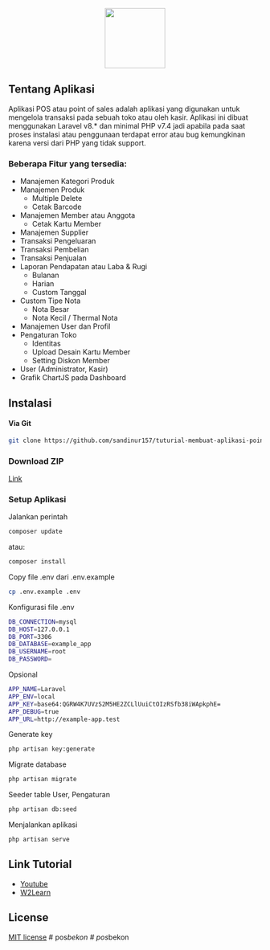 <p align="center">
    <a href="https://github.com/sandinur157" target="_blank"><img src="https://raw.githubusercontent.com/sandinur157/tuturial-membuat-aplikasi-point-of-sales/main/public/img/logo.png" width="120"></a>
</p>

## Tentang Aplikasi

Aplikasi POS atau point of sales adalah aplikasi yang digunakan untuk mengelola transaksi pada sebuah toko atau oleh kasir. Aplikasi ini dibuat menggunakan Laravel v8.\* dan minimal PHP v7.4 jadi apabila pada saat proses instalasi atau penggunaan terdapat error atau bug kemungkinan karena versi dari PHP yang tidak support.

### Beberapa Fitur yang tersedia:

- Manajemen Kategori Produk
- Manajemen Produk
  - Multiple Delete
  - Cetak Barcode
- Manajemen Member atau Anggota
  - Cetak Kartu Member
- Manajemen Supplier
- Transaksi Pengeluaran
- Transaksi Pembelian
- Transaksi Penjualan
- Laporan Pendapatan atau Laba & Rugi
  - Bulanan
  - Harian
  - Custom Tanggal
- Custom Tipe Nota
  - Nota Besar
  - Nota Kecil / Thermal Nota
- Manajemen User dan Profil
- Pengaturan Toko
  - Identitas
  - Upload Desain Kartu Member
  - Setting Diskon Member
- User (Administrator, Kasir)
- Grafik ChartJS pada Dashboard

## Instalasi

#### Via Git

```bash
git clone https://github.com/sandinur157/tuturial-membuat-aplikasi-point-of-sales.git
```

### Download ZIP

[Link](https://github.com/sandinur157/tuturial-membuat-aplikasi-point-of-sales/archive/refs/heads/main.zip)

### Setup Aplikasi

Jalankan perintah

```bash
composer update
```

atau:

```bash
composer install
```

Copy file .env dari .env.example

```bash
cp .env.example .env
```

Konfigurasi file .env

```bash
DB_CONNECTION=mysql
DB_HOST=127.0.0.1
DB_PORT=3306
DB_DATABASE=example_app
DB_USERNAME=root
DB_PASSWORD=
```

Opsional

```bash
APP_NAME=Laravel
APP_ENV=local
APP_KEY=base64:QGRW4K7UVzS2M5HE2ZCLlUuiCtOIzRSfb38iWApkphE=
APP_DEBUG=true
APP_URL=http://example-app.test
```

Generate key

```bash
php artisan key:generate
```

Migrate database

```bash
php artisan migrate
```

Seeder table User, Pengaturan

```bash
php artisan db:seed
```

Menjalankan aplikasi

```bash
php artisan serve
```

## Link Tutorial

- [Youtube](https://www.youtube.com/playlist?list=PLaN75JfoGz0Okf9f_7GbGM5IFaLXWx-_C)
- [W2Learn](https://www.w2learn.com)

## License

[MIT license](https://opensource.org/licenses/MIT)
#   p o s * b e k o n 
 
 #   p o s * b e k o n 
 
 
